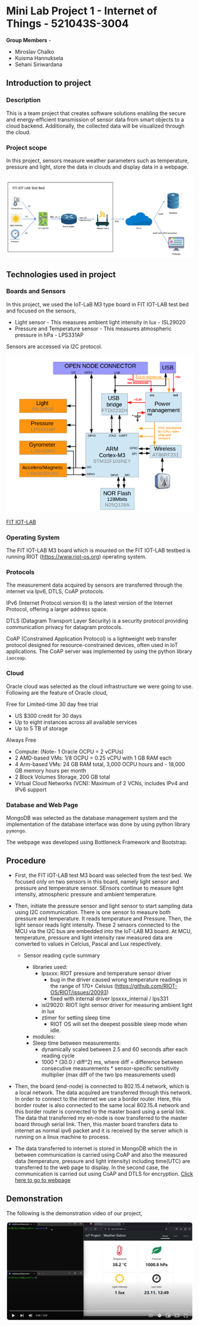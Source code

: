 <!-- ## Project 1 for IoT course at university of Oulu


- Assignment : [link](assignment.pdf)
- RIOT documentation : https://doc.riot-os.org/
- Testbed docs : https://www.iot-lab.info/docs/
- Testbed : https://www.iot-lab.info/testbed
- Testbed labs : https://labs.iot-lab.info/
- MQTT broker : https://mosquitto.org/
- Cloud service : Trying oracle cloud infrastructure?


---


- Used hardware : ? -->




# Mini Lab Project 1 - Internet of Things - 521043S-3004


**Group Members** -
- Miroslav Chalko
- Kuisma Hannuksela
- Sehani Siriwardana


## Introduction to project


### Description
This is a team project that creates software solutions enabling the secure and energy-efficient transmission of sensor data from smart objects to a cloud backend. Additionally, the collected data will be visualized through the cloud.

### Project scope

In this project, sensors measure weather parameters such as temperature, pressure and light, store the data in clouds and display data in a webpage.


![Local Image](images/diagram_of_project.png)


## Technologies used in project


### Boards and Sensors
In this project, we used the IoT-LaB M3 type board in FIT IOT-LAB test bed and focused on the sensors,
- Light sensor -  This measures ambient light intensity in lux - ISL29020
- Pressure  and Temperature sensor - This measures atmospheric pressure in hPa - LPS331AP


Sensors are accessed via I2C protocol.


![Local Image](images/Architecture.PNG)


[FIT IOT-LAB](https://www.iot-lab.info/docs/boards/iot-lab-m3/)



### Operating System
The FIT IOT-LAB M3 board which is mounted on the FIT IOT-LAB testbed is running RIOT (https://www.riot-os.org) operating system.


### Protocols
The measurement data acquired by sensors are transferred through the internet via Ipv6, DTLS, CoAP protocols.


IPv6 (Internet Protocol version 6) is the latest version of the Internet Protocol, offering a larger address space.


DTLS (Datagram Transport Layer Security) is a security protocol providing communication privacy for datagram protocols.


CoAP (Constrained Application Protocol) is a lightweight web transfer protocol designed for resource-constrained devices, often used in IoT applications. The CoAP server was implemented by using the python library ```iaocoap```.


### Cloud
Oracle cloud was selected as the cloud infrastructure we were going to use. Following are the feature of Oracle cloud,


Free for Limited-time 30 day free trial
- US $300 credit for 30 days
- Up to eight instances across all available services
- Up to 5 TB of storage


Always Free
- Compute: (Note- 1 Oracle OCPU = 2 vCPUs)
- 2 AMD-based VMs: 1/8 OCPU = 0.25 vCPU with 1 GB RAM each
- 4 Arm-based VMs: 24 GB RAM total, 3,000 OCPU hours and - 18,000 GB memory hours per month
- 2 Block Volumes Storage, 200 GB total
- Virtual Cloud Networks (VCN): Maximum of 2 VCNs, includes IPv4 and IPv6 support


### Database and Web Page


MongoDB was selected as the database management system and the implementation of the database interface was done by using python library ```pymongo```.


The webpage was developed using Bottleneck Framework and Bootstrap.


## Procedure


- First, the FIT IOT-LAB test M3 board was selected from the test bed. We focused only on two sensors in this board, namely light sensor and pressure and temperature sensor. SEnsors continue to measure light intensity, atmospheric pressure and ambient temperature.


- Then, initiate the pressure sensor and light sensor to start sampling data using I2C communication. There is one sensor to measure both pressure and temperature. It reads temperature and Pressure. Then, the light sensor reads light intensity. These 2 sensors connected to the MCU via the I2C bus are embedded into the IoT-LAB M3 board. At MCU, temperature, pressure and light intensity raw measured data are converted to values in Celcius, Pascal and Lux respectively.


    - Sensor reading cycle summary


        -  libraries used:
            - lpsxxx: RIOT pressure and temperature sensor driver
                - bug in the driver caused wrong temperature readings in the range of 170+ Celsius
                    (https://github.com/RIOT-OS/RIOT/issues/20093)
                - fixed with internal driver lpsxxx_internal / lps331
            - isl29020: RIOT light sensor driver for measuring ambient light in lux
            - ztimer for setting sleep time
                - RIOT OS will set the deepest possible sleep mode when idle.
        - modules:
        - Sleep time between measurements:
            - dynamically scaled between 2.5 and 60 seconds after each reading cycle
            - 1000 * (30.0 / diff^2) ms,
            where diff = difference between consecutive measurements * sensor-specific sensitivity multiplier
            (max diff of the two lps measurements used)


- Then, the board (end-node) is connected to 802.15.4 network, which is a local network. The data acquired are transferred through this network. In order to connect to the internet we use a border router. Here, this border router is also connected to the same local 802.15.4 network and this border router is connected to the master board using a serial link. The data that transferred my en-node is now transferred to the master board through serial link. Then, this master board transfers data to internet as normal ipv6 packet and it is received by the server which is running on a linux machine to process.


- The data transferred to internet is stored in MongoDB which the in between communication is carried using CoAP and also the measured data (temperature, pressure and light intensity) including time(UTC) are transferred to the web page to display. In the second case, the communication is carried out using CoAP and DTLS for encryption. [Click here to go to webpage](http://144.24.196.189:8080/)



## Demonstration


The following is the demonstration video of our project,


[![DEMO VIDEO](images/demo_project.png)](https://youtu.be/iyjr8yyTiv8)




